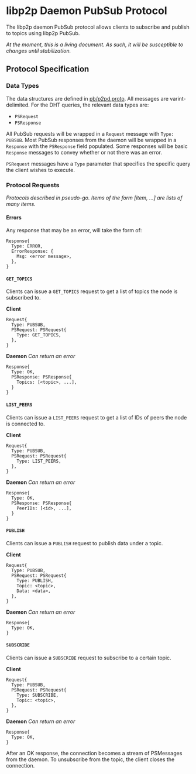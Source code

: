 # libp2p Daemon PubSub Protocol

The libp2p daemon PubSub protocol allows clients to subscribe and publish to topics using libp2p PubSub.

_At the moment, this is a living document. As such, it will be susceptible to
changes until stabilization._

## Protocol Specification

### Data Types

The data structures are defined in [pb/p2pd.proto](../pb/p2pd.proto). All messages
are varint-delimited. For the DHT queries, the relevant data types are:

- `PSRequest`
- `PSResponse`

All PubSub requests will be wrapped in a `Request` message with `Type: PUBSUB`. Most
PubSub responses from the daemon will be wrapped in a `Response` with the
`PSResponse` field populated. Some responses will be basic `Response` messages to convey whether or not there was an error.

`PSRequest` messages have a `Type` parameter that specifies the specific query
the client wishes to execute.

### Protocol Requests

*Protocols described in pseudo-go. Items of the form [item, ...] are lists of
many items.*

#### Errors

Any response that may be an error, will take the form of:

```
Response{
  Type: ERROR,
  ErrorResponse: {
    Msg: <error message>,
  },
}
```

#### `GET_TOPICS`
Clients can issue a `GET_TOPICS` request to get a list of topics the node is subscribed to.

**Client**
```
Request{
  Type: PUBSUB,
  PSRequest: PSRequest{
    Type: GET_TOPICS,
  },
}
```

**Daemon**
*Can return an error*

```
Response{
  Type: OK,
  PSResponse: PSResponse{
    Topics: [<topic>, ...],
  }
}
```

#### `LIST_PEERS`
Clients can issue a `LIST_PEERS` request to get a list of IDs of peers the node is connected to.

**Client**
```
Request{
  Type: PUBSUB,
  PSRequest: PSRequest{
    Type: LIST_PEERS,
  },
}
```

**Daemon**
*Can return an error*

```
Response{
  Type: OK,
  PSResponse: PSResponse{
    PeerIDs: [<id>, ...],
  }
}
```

#### `PUBLISH`
Clients can issue a `PUBLISH` request to publish data under a topic.

**Client**
```
Request{
  Type: PUBSUB,
  PSRequest: PSRequest{
    Type: PUBLISH,
    Topic: <topic>,
    Data: <data>,
  },
}
```

**Daemon**
*Can return an error*

```
Response{
  Type: OK,
}
```

#### `SUBSCRIBE`
Clients can issue a `SUBSCRIBE` request to subscribe to a certain topic.

**Client**
```
Request{
  Type: PUBSUB,
  PSRequest: PSRequest{
    Type: SUBSCRIBE,
    Topic: <topic>,
  },
}
```

**Daemon**
*Can return an error*

```
Response{
  Type: OK,
}
```
After an OK response, the connection becomes a stream of PSMessages from the daemon. To unsubscribe from the topic, the client closes the connection.